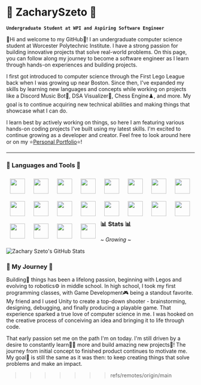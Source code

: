 # :seedling: ZacharySzeto :seedling:

**`Undergraduate Student at WPI and Aspiring Software Engineer`**

:wave:Hi and welcome to my GitHub:wave:! I an undergraduate computer science student at Worcester Polytechnic Institute. I have a strong passion for building innovative projects that solve real-world problems. On this page, you can follow along my journey to become a software engineer as I learn through hands-on experiences and building projects.

I first got introduced to computer science through the First Lego League back when I was growing up near Boston. Since then, I've expanded my skills by learning new languages and concepts while working on projects like a Discord Music Bot:musical_note:, DSA Visualizer:school:, Chess Engine:chess_pawn:, and more. My goal is to continue acquiring new technical abilities and making things that showcase what I can do.

I learn best by actively working on things, so here I am featuring various hands-on coding projects I've built using my latest skills. I'm excited to continue growing as a developer and creator. Feel free to look around here or on my :star:[Personal Portfolio](https://zachszeto.github.io/PersonalPortfolio/):star:!

---

### :toolbox: Languages and Tools :toolbox:
<p>
  <img align="left" width="40px" style="padding:10px;" src="https://cdn.jsdelivr.net/gh/devicons/devicon/icons/java/java-original-wordmark.svg" />
  <img align="left" width="40px" style="padding:10px;" src="https://cdn.jsdelivr.net/gh/devicons/devicon/icons/javascript/javascript-original.svg" />
  <img align="left" width="40px" style="padding:10px;" src="https://cdn.jsdelivr.net/gh/devicons/devicon/icons/c/c-original.svg" />
  <img align="left" width="40px" style="padding:10px;" src="https://cdn.jsdelivr.net/gh/devicons/devicon/icons/cplusplus/cplusplus-original.svg" />
  <img align="left" width="40px" style="padding:10px;" src="https://cdn.jsdelivr.net/gh/devicons/devicon/icons/python/python-original-wordmark.svg" />
  <img align="left" width="40px" style="padding:10px;" src="https://cdn.jsdelivr.net/gh/devicons/devicon/icons/git/git-original.svg" />
  <img align="left" width="40px" style="padding:10px;" src="https://cdn.jsdelivr.net/gh/devicons/devicon/icons/github/github-original-wordmark.svg" />
  <img align="left" width="40px" style="padding:10px;" src="https://cdn.jsdelivr.net/gh/devicons/devicon/icons/css3/css3-original-wordmark.svg" />
  <img align="left" width="40px" style="padding:10px;" src="https://cdn.jsdelivr.net/gh/devicons/devicon/icons/discordjs/discordjs-original.svg" />
  <img align="left" width="40px" style="padding:10px;" src="https://cdn.jsdelivr.net/gh/devicons/devicon/icons/figma/figma-original.svg" />
  <img align="left" width="40px" style="padding:10px;" src="https://cdn.jsdelivr.net/gh/devicons/devicon/icons/gcc/gcc-original.svg" />
  <img align="left" width="40px" style="padding:10px;" src="https://cdn.jsdelivr.net/gh/devicons/devicon/icons/html5/html5-original-wordmark.svg" />
  <img align="left" width="40px" style="padding:10px;" src="https://cdn.jsdelivr.net/gh/devicons/devicon/icons/jetbrains/jetbrains-original.svg" />
  <img align="left" width="40px" style="padding:10px;" src="https://cdn.jsdelivr.net/gh/devicons/devicon/icons/matlab/matlab-original.svg" />
  <img align="left" width="40px" style="padding:10px;" src="https://cdn.jsdelivr.net/gh/devicons/devicon/icons/nodejs/nodejs-original.svg" />
  <img align="left" width="40px" style="padding:10px;" src="https://cdn.jsdelivr.net/gh/devicons/devicon/icons/pycharm/pycharm-original.svg" />
  <img align="left" width="40px" style="padding:10px;" src="https://cdn.jsdelivr.net/gh/devicons/devicon/icons/react/react-original-wordmark.svg" />
  <img align="left" width="40px" style="padding:10px;" src="https://cdn.jsdelivr.net/gh/devicons/devicon/icons/visualstudio/visualstudio-plain.svg" />
  <img align="left" width="40px" style="padding:10px;" src="https://cdn.jsdelivr.net/gh/devicons/devicon/icons/vscode/vscode-original.svg" />
  <img align="left" width="40px" style="padding:10px;" src="https://cdn.jsdelivr.net/gh/devicons/devicon/icons/webflow/webflow-original.svg" />
</p>

<br>
<br>
<br>

---

### :bar_chart: Stats :bar_chart:
<i>~ Growing ~</i>

![Zachary Szeto's GitHub Stats](https://github-readme-stats.vercel.app/api?username=zachszeto&show_icons=true&theme=gruvbox)

### :thought_balloon: My Journey :thought_balloon:
Building:hammer: things has been a lifelong passion, beginning with Legos and evolving to robotics:gear: in middle school. In high school, I took my first programming classes, with Game Development:video_game: being a standout favorite. My friend and I used Unity to create a top-down shooter - brainstorming, designing, debugging, and finally producing a playable game. That experience sparked a true love of computer science in me. I was hooked on the creative process of conceiving an idea and bringing it to life through code.

That early passion set me on the path I'm on today. I'm still driven by a desire to constantly learn:student: more and build amazing new projects:file_folder:! The journey from initial concept to finished product continues to motivate me. My goal:dart: is still the same as it was then: to keep creating things that solve problems and make an impact. 

>>>>>>> refs/remotes/origin/main

